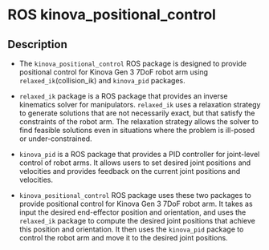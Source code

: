# ROS kinova_positional_control

## Description

- The `kinova_positional_control` ROS package is designed to provide positional control for Kinova Gen 3 7DoF robot arm using `relaxed_ik`(collision_ik) and `kinova_pid` packages.

- `relaxed_ik` package is a ROS package that provides an inverse kinematics solver for manipulators. `relaxed_ik` uses a relaxation strategy to generate solutions that are not necessarily exact, but that satisfy the constraints of the robot arm. The relaxation strategy allows the solver to find feasible solutions even in situations where the problem is ill-posed or under-constrained.

- `kinova_pid` is a ROS package that provides a PID controller for joint-level control of robot arms. It allows users to set desired joint positions and velocities and provides feedback on the current joint positions and velocities.

- `kinova_positional_control` ROS package uses these two packages to provide positional control for Kinova Gen 3 7DoF robot arm. It takes as input the desired end-effector position and orientation, and uses the `relaxed_ik` package to compute the desired joint positions that achieve this position and orientation. It then uses the `kinova_pid` package to control the robot arm and move it to the desired joint positions.